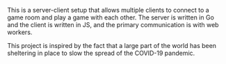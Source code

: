 This is a server-client setup that allows multiple clients to connect to a game room and play a game with each other. The server is written in Go and the client is written in JS, and the primary communication is with web workers.

This project is inspired by the fact that a large part of the world has been sheltering in place to slow the spread of the COVID-19 pandemic.

